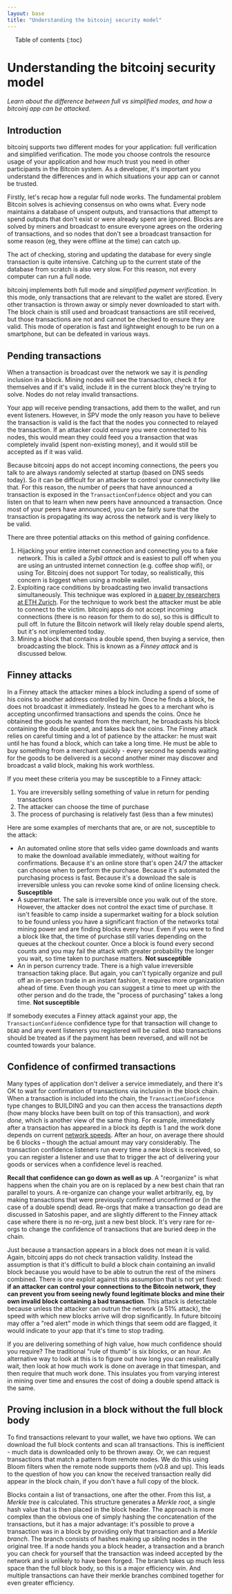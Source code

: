 ```yaml
---
layout: base
title: "Understanding the bitcoinj security model"
---
```


<div markdown="1" id="toc" class="toc"><div markdown="1">

* Table of contents
{:toc}

</div></div>

<div markdown="1" class="toccontent">

# Understanding the bitcoinj security model

_Learn about the difference between full vs simplified modes, and how a bitcoinj app can be attacked._

## Introduction

bitcoinj supports two different modes for your application: full verification and simplified verification. The mode you choose controls the resource usage of your application and how much trust you need in other participants in the Bitcoin system. As a developer, it's important you understand the differences and in which situations your app can or cannot be trusted.

Firstly, let's recap how a regular full node works. The fundamental problem Bitcoin solves is achieving consensus on who owns what. Every node maintains a database of unspent outputs, and transactions that attempt to spend outputs that don't exist or were already spent are ignored. Blocks are solved by miners and broadcast to ensure everyone agrees on the ordering of transactions, and so nodes that don't see a broadcast transaction for some reason (eg, they were offline at the time) can catch up.

The act of checking, storing and updating the database for every single transaction is quite intensive. Catching up to the current state of the database from scratch is also very slow. For this reason, not every computer can run a full node.

bitcoinj implements both full mode and _simplified payment verification_. In this mode, only transactions that are relevant to the wallet are stored. Every other transaction is thrown away or simply never downloaded to start with. The block chain is still used and broadcast transactions are still received, but those transactions are not and cannot be checked to ensure they are valid. This mode of operation is fast and lightweight enough to be run on a smartphone, but can be defeated in various ways.

## Pending transactions

When a transaction is broadcast over the network we say it is _pending_ inclusion in a block. Mining nodes will see the transaction, check it for themselves and if it's valid, include it in the current block they're trying to solve. Nodes do not relay invalid transactions.

Your app will receive pending transactions, add them to the wallet, and run event listeners. However, in SPV mode the only reason you have to believe the transaction is valid is the fact that the nodes you connected to relayed the transaction. If an attacker could ensure you were connected to his nodes, this would mean they could feed you a transaction that was completely invalid (spent non-existing money), and it would still be accepted as if it was valid. 

Because bitcoinj apps do not accept incoming connections, the peers you talk to are always randomly selected at startup (based on DNS seeds today). So it can be difficult for an attacker to control your connectivity like that. For this reason, the number of peers that have announced a transaction is exposed in the `TransactionConfidence` object and you can listen on that to learn when new peers have announced a transaction. Once most of your peers have announced, you can be fairly sure that the transaction is propagating its way across the network and is very likely to be valid. 

There are three potential attacks on this method of gaining confidence.

1. Hijacking your entire internet connection and connecting you to a fake network. This is called a _Sybil attack_ and is easiest to pull off when you are using an untrusted internet connection (e.g. coffee shop wifi), or using Tor. Bitcoinj does not support Tor today, so realistically, this concern is biggest when using a mobile wallet.
2. Exploiting race conditions by broadcasting two invalid transactions simultaneously. This technique was explored in [a paper by researchers at ETH Zurich](http://eprint.iacr.org/2012/248.pdf). For the technique to work best the attacker must be able to connect to the victim. bitcoinj apps do not accept incoming connections (there is no reason for them to do so), so this is difficult to pull off. In future the Bitcoin network will likely relay double spend alerts, but it's not implemented today.
3. Mining a block that contains a double spend, then buying a service, then broadcasting the block. This is known as a _Finney attack_ and is discussed below.

## Finney attacks

In a Finney attack the attacker mines a block including a spend of some of his coins to another address controlled by him. Once he finds a block, he does not broadcast it immediately. Instead he goes to a merchant who is accepting unconfirmed transactions and spends the coins. Once he obtained the goods he wanted from the merchant, he broadcasts his block containing the double spend, and takes back the coins. The Finney attack relies on careful timing and a lot of patience by the attacker: he must wait until he has found a block, which can take a long time. He must be able to buy something from a merchant quickly - every second he spends waiting for the goods to be delivered is a second another miner may discover and broadcast a valid block, making his work worthless.

If you meet these criteria you may be susceptible to a Finney attack:

1. You are irreversibly selling something of value in return for pending transactions
2. The attacker can choose the time of purchase
3. The process of purchasing is relatively fast (less than a few minutes)

Here are some examples of merchants that are, or are not, susceptible to the attack:

* An automated online store that sells video game downloads and wants to make the download available immediately, without waiting for confirmations. Because it's an online store that's open 24/7 the attacker can choose when to perform the purchase. Because it's automated the purchasing process is fast. Because it's a download the sale is irreversible unless you can revoke some kind of online licensing check. **Susceptible**
* A supermarket. The sale is irreversible once you walk out of the store. However, the attacker does not control the exact time of purchase. It isn't feasible to camp inside a supermarket waiting for a block solution to be found unless you have a significant fraction of the networks total mining power and are finding blocks every hour. Even if you were to find a block like that, the time of purchase still varies depending on the queues at the checkout counter. Once a block is found every second counts and you may fail the attack with greater probability the longer you wait, so time taken to purchase matters. **Not susceptible**
* An in person currency trade. There is a high value irreversible transaction taking place. But again, you can't typically organize and pull off an in-person trade in an instant fashion, it requires more organization ahead of time. Even though you can suggest a time to meet up with the other person and do the trade, the "process of purchasing" takes a long time. **Not susceptible**

If somebody executes a Finney attack against your app, the `TransactionConfidence` confidence type for that transaction will change to `DEAD` and any event listeners you registered will be called. `DEAD` transactions should be treated as if the payment has been reversed, and will not be counted towards your balance.

## Confidence of confirmed transactions

Many types of application don't deliver a service immediately, and there it's OK to wait for confirmation of transactions via inclusion in the block chain. When a transaction is included into the chain, the `TransactionConfidence` type changes to BUILDING and you can then access the transactions _depth_ (how many blocks have been built on top of this transaction), and _work done_, which is another view of the same thing. For example, immediately after a transaction has appeared in a block its depth is 1 and the work done depends on current [network speeds](http://bitcoin.sipa.be/). After an hour, on average there should be 6 blocks – though the actual amount may vary considerably. The transaction confidence listeners run every time a new block is received, so you can register a listener and use that to trigger the act of delivering your goods or services when a confidence level is reached.

**Recall that confidence can go down as well as up**. A "reorganize" is what happens when the chain you are on is replaced by a new best chain that ran parallel to yours. A re-organize can change your wallet arbitrarily, eg, by making transactions that were previously confirmed unconfirmed or (in the case of a double spend) dead. Re-orgs that make a transaction go dead are discussed in Satoshis paper, and are slightly different to the Finney attack case where there is no re-org, just a new best block. It's very rare for re-orgs to change the confidence of transactions that are buried deep in the chain.

Just because a transaction appears in a block does not mean it is valid. Again, bitcoinj apps do not check transaction validity. Instead the assumption is that it's difficult to build a block chain containing an invalid block because you would have to be able to outrun the rest of the miners combined. There is one exploit against this assumption that is not yet fixed: **if an attacker can control your connections to the Bitcoin network, they can prevent you from seeing newly found legitimate blocks and mine their own invalid block containing a bad transaction**. This attack is detectable because unless the attacker can outrun the network (a 51% attack), the speed with which new blocks arrive will drop significantly. In future bitcoinj may offer a "red alert" mode in which things that seem odd are flagged, it would indicate to your app that it's time to stop trading.

If you are delivering something of high value, how much confidence should you require? The traditional "rule of thumb" is six blocks, or an hour. An alternative way to look at this is to figure out how long you can realistically wait, then look at how much work is done on average in that timespan, and then require that much work done. This insulates you from varying interest in mining over time and ensures the cost of doing a double spend attack is the same.

## Proving inclusion in a block without the full block body

To find transactions relevant to your wallet, we have two options. We can download the full block contents and scan all transactions. This is inefficient - much data is downloaded only to be thrown away. Or, we can request transactions that match a pattern from remote nodes. We do this using Bloom filters when the remote node supports them (v0.8 and up). This leads to the question of how you can know the received transaction really did appear in the block chain, if you don't have a full copy of the block.

Blocks contain a list of transactions, one after the other. From this list, a _Merkle tree_ is calculated. This structure generates a _Merkle root_, a single hash value that is then placed in the block header. The approach is more complex than the obvious one of simply hashing the concatenation of the transactions, but it has a major advantage: it's possible to prove a transaction was in a block by providing only that transaction and a _Merkle branch_. The branch consists of hashes making up sibling nodes in the original tree. If a node hands you a block header, a transaction and a branch you can check for yourself that the transaction was indeed accepted by the network and is unlikely to have been forged. The branch takes up much less space than the full block body, so this is a major efficiency win. And multiple transactions can have their merkle branches combined together for even greater efficiency.

</div>
